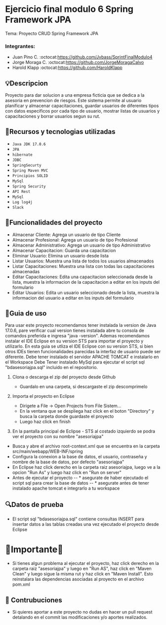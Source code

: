 # Ejercicio final modulo 6 Spring Framework JPA
Tema: Proyecto CRUD Spring Framework JPA
### Integrantes:
+ Juan Pino C. :octocat:https://github.com/Jvbass/SprintFinalModulo4
+ Jorge Moraga C. :octocat:https://github.com/JorgeMoragaCalvo
+ Harold Klapp :octocat:https://github.com/HaroldKlapp
## :bulb:Descripcion 
  Proyecto para dar solucion a una empresa ficticia que se dedica a la asesoria en prevencion de riesgos. Este sistema permite al usuario planificar y almacenar capacitaciones, guardar usuarios de diferentes tipos con datos especificos por cada tipo de usuario, mostrar listas de usuarios y capacitaciones y borrar usuarios segun su rut.

## :wrench:Recursos y tecnologias utilizadas
- `Java JDK 17.0.6`
- `JPA`
- `hibernate`
- `JDBC`
- `SpringSecurty`
- `Spring Maven MVC`
- `Principios SOLID`
- `MySql`
- `Spring Security`
- `API Rest`
- `MySql`
- `Log log4j`
- `Slack`

## :hammer:Funcionalidades del proyecto
  - Almacenar Cliente: Agrega un usuario de tipo Cliente
  - Almacenar Profesional: Agrega un usuario de tipo Profesional
  - Almacenar Administrativo: Agrega un usuario de tipo Administrativo
  - Almacenar Capacitacion: Guarda una capacitacion
  - Eliminar Usuario: Elimina un usuario desde lista
  - Listar Usuarios: Muestra una lista de todos los usuarios almacenados
  - Listar Capacitaciones: Muestra una lista con todas las capacitaciones almacenadas
  - Editar Capacitaciones: Edita una capacitacion seleccionada desde la lista, muestra la informacion de la capacitacion a editar en los inputs del formulario
  - Editar Usuarios: Edita un usuario seleccionado desde la lista, muestra la informacion del usuario a editar en los inputs del formulario    

## :notebook:Guia de uso
Para usar este proyecto recomendamos tener instalada la version de Java 17.0.6, pare verificar cual version tienes instalada abre tu consola de comandos preferida e ingresa "java -version". Ademas recomendamos instalar el IDE Eclipse en su version STS para importar el proyecto y utilizarlo. En esta guia se utliza el IDE Eclipse con su version STS, si bien otros IDEs tienen funcionalidades parecidas la interfaz de usuario puede ser diferente.
Debe tener instalado el servidor APACHE TOMCAT e instalarlo en el Workspace
Debe Tener instalado MySql para ejecutar el script sql "bdasesoriajpa.sql" incluido en el repositorio.
1. Clona o descarga el zip del proyecto desde Github
	- Guardalo en una carpeta, si descargaste el zip descomprimelo
	
2. Importa el proyecto en Eclipse
	- Dirigete a File -> Open Projects from File Sistem...
	- En la ventana que se despliega haz click en el boton "Directory" y busca la carpeta donde guardaste el proyecto
	- Luego haz click en finish
	
3. En la pantalla principal de Eclipse - STS al costado izquierdo se podra ver el proyecto con su nombre "asesoriajpa"
  - Busca y abre el archivo root-context.xml que se encuentra en la carpeta src/main/webapp/WEB-INF/spring
  - Configura la conexion a la base de datos, el usuario, contraseña y nombre de la base de datos, por defecto "asesoriajpa"
  - En Eclipse haz click derecho en la carpeta raiz asesoriajpa, luego ve a la opcion "Run As" y luego haz click en "Run on server"
  - Antes de ejecutar el proyecto
   -- * asegurate de haber ejecutado el script sql para crear la base de datos
   -- * asegurate antes de tener instalado apache tomcat e integrarlo a tu workspace

## :mag:Datos de prueba 
- El script sql "bdasesoriajpa.sql" contiene consultas INSERT para insertar datos a las tablas creadas una vez ejecutado el proyecto desde Eclipse

# :construction:**Importante**:construction:
- Si tienes algun problema al ejecutar el proyecto, haz click derecho en la carpeta raiz "asesoriajpa" y luego en "Run AS", haz click en "Maven Clean" y luego sigue la misma rut y haz click en "Maven Install". Esto reinstalara las dependencias asociadas al proyecto en el archivo pom.xml 

## :hugs: Contrubuciones 
- Si quieres aportar a este proyecto no dudas en hacer un pull request detalando en el commit las modificaciones y/o aportes realizados.

